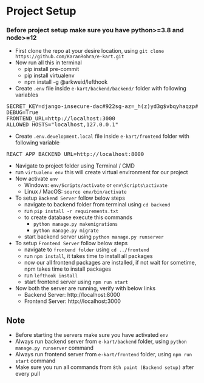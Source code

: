 # Project Setup
### Before project setup make sure you have python>=3.8 and node>=12
- First clone the repo at your desire location, using `git clone https://github.com/KaranRohra/e-kart.git`
- Now run all this in terminal
    - pip install pre-commit
    - pip install virtualenv
    - npm install -g @arkweid/lefthook
- Create `.env` file inside `e-kart/backend/backend/` folder with following variables
<pre>
SECRET_KEY=django-insecure-dac#922sg-az=_h(z)yd3g$vbqyhaqzp#7$p5m-bft#*&q=*3q
DEBUG=True
FRONTEND_URL=http://localhost:3000
ALLOWED_HOSTS="localhost,127.0.0.1"
</pre>
- Create `.env.development.local` file inside `e-kart/frontend` folder with following variable
<pre>
REACT_APP_BACKEND_URL=http://localhost:8000
</pre>
- Navigate to project folder using Terminal / CMD
- run `virtualenv env` this will create virtual environment for our project
- Now activate `env`
    - Windows: `env/Scripts/activate` or `env\Scripts\activate`
    - Linux / MacOS: `source env/bin/activate`
- To setup `Backend Server` follow below steps
    - navigate to backend folder from terminal using `cd backend`
    - run `pip install -r requirements.txt`
    - to create database execute this commands
        - `python manage.py makemigrations`
        - `python manage.py migrate`
    - start backend server using `python manage.py runserver`
- To setup `Frontend Server` follow below steps
    - navigate to `frontend folder` using `cd ../frontend`
    - run `npm install`, it takes time to install all packages
    - now our all frontend packages are installed, if not wait for sometime, npm takes time to install packages
    - run `lefthook install`
    - start frontend server using `npm run start`
- Now both the server are running, verify with below links
    - Backend Server: http://localhost:8000
    - Frontend Server: http://localhost:3000
## Note
- Before starting the servers make sure you have activated `env`
- Always run backend server from `e-kart/backend` folder, using `python manage.py runserver` command
- Always run frontend server from `e-kart/frontend` folder, using `npm run start` command
- Make sure you run all commands from `8th point (Backend setup)` after every pull
